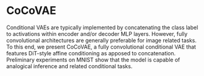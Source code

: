 # CoCoVAE

Conditional VAEs are typically implemented by concatenating the class label to activations within encoder and/or decoder MLP layers. However, fully convolutional architectures are generally preferable for image related tasks. To this end, we present CoCoVAE, a fully convolutional conditional VAE that features DiT-style affine conditioning as apposed to concatenation. Preliminary experiments on MNIST show that the model is capable of analogical inference and related conditional tasks.
